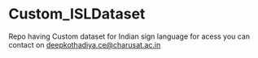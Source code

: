 # Custom_ISLDataset
Repo having Custom dataset for Indian sign language for acess you can contact on  deepkothadiya.ce@charusat.ac.in
